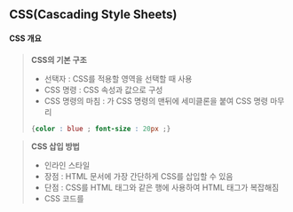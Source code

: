 ## CSS(Cascading Style Sheets)

#### CSS 개요

>__CSS의 기본 구조__
>
>- 선택자 : CSS를 적용할 영역을 선택할 때 사용
>- CSS 명령 : CSS 속성과 값으로 구성
>- CSS 명령의 마침 : 가 CSS 명령의 맨뒤에 세미클론을 붙여 CSS 명령 마무리
>
>```css
>{color : blue ; font-size : 20px ;}
>```



>__CSS 삽입 방법__
>
>- 인라인 스타일
>  - 장점 : HTML 문서에 가장 간단하게 CSS를 삽입할 수 있음
>  - 단점 : CSS를 HTML 태그와 같은 행에 사용하여 HTML 태그가 복잡해짐
>-  CSS 코드를 <Style> 태그 내에 삽입하는 방식
>- 외부 스타일 시트 : CSS 부분을 별도의 파일로 만들어서 HTML 부분과 완전히 분리하는 방식



>__아이디 선택자__
>
>- #으로 시작하며 웹 페이지에서 CSS로 꾸미고자 하는 영역을 지정하는 역할
>- 하나의 웹 페이지에서 유일해야 하고 중복 사용 불가



>__클래스 선택자__
>
>- 두 개 이상의 영역을 CSS로 꾸미고자 할 떄 사용



__주석문__

>/* */ 로 주석 처리



#### CSS 박스 모델과 디스플레이

__박스모델__

>콘텐츠 : 박스에 들어가는 텍스트나 이미지 등의 내용물
>
>패딩 : 콘텐츠와 경계선 사이의 간격
>
>경계선 : 콘텐츠와 패딩을 포함한 경계를 나타내는 선
>
>마진 : 경계선과 외부 요소 사이의 간격